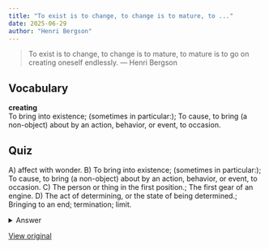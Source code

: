 ```yaml
---
title: "To exist is to change, to change is to mature, to ..."
date: 2025-06-29
author: "Henri Bergson"
---
```


> To exist is to change, to change is to mature, to mature is to go on creating oneself endlessly.
> — Henri Bergson

## Vocabulary
**creating**  
To bring into existence; (sometimes in particular:); To cause, to bring (a non-object) about by an action, behavior, or event, to occasion.

## Quiz
A) affect with wonder.
B) To bring into existence; (sometimes in particular:); To cause, to bring (a non-object) about by an action, behavior, or event, to occasion.
C) The person or thing in the first position.; The first gear of an engine.
D) The act of determining, or the state of being determined.; Bringing to an end; termination; limit.

<details>
<summary>Answer</summary>
B) To bring into existence; (sometimes in particular:); To cause, to bring (a non-object) about by an action, behavior, or event, to occasion.
</details>

[View original](https://t.me/c/2696929880/378)

